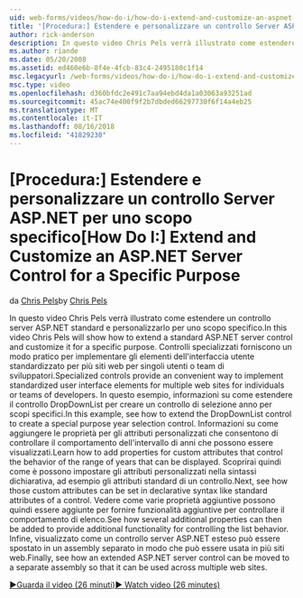 ```yaml
---
uid: web-forms/videos/how-do-i/how-do-i-extend-and-customize-an-aspnet-server-control-for-a-specific-purpose
title: '[Procedura:] Estendere e personalizzare un controllo Server ASP.NET per uno scopo specifico | Microsoft Docs'
author: rick-anderson
description: In questo video Chris Pels verrà illustrato come estendere un controllo server ASP.NET standard e personalizzarlo per uno scopo specifico. Controlli specializzati forniscono una c...
ms.author: riande
ms.date: 05/20/2008
ms.assetid: ed460e6b-8f4e-4fcb-83c4-2495180c1f14
msc.legacyurl: /web-forms/videos/how-do-i/how-do-i-extend-and-customize-an-aspnet-server-control-for-a-specific-purpose
msc.type: video
ms.openlocfilehash: d360bfdc2e491c7aa94ebd4da1a03063a93251ad
ms.sourcegitcommit: 45ac74e400f9f2b7dbded66297730f6f14a4eb25
ms.translationtype: MT
ms.contentlocale: it-IT
ms.lasthandoff: 08/16/2018
ms.locfileid: "41829230"
---
```

<a name="how-do-i-extend-and-customize-an-aspnet-server-control-for-a-specific-purpose"></a><span data-ttu-id="bc3df-104">[Procedura:] Estendere e personalizzare un controllo Server ASP.NET per uno scopo specifico</span><span class="sxs-lookup"><span data-stu-id="bc3df-104">[How Do I:] Extend and Customize an ASP.NET Server Control for a Specific Purpose</span></span>
====================
<span data-ttu-id="bc3df-105">da [Chris Pels](https://twitter.com/chrispels)</span><span class="sxs-lookup"><span data-stu-id="bc3df-105">by [Chris Pels](https://twitter.com/chrispels)</span></span>

<span data-ttu-id="bc3df-106">In questo video Chris Pels verrà illustrato come estendere un controllo server ASP.NET standard e personalizzarlo per uno scopo specifico.</span><span class="sxs-lookup"><span data-stu-id="bc3df-106">In this video Chris Pels will show how to extend a standard ASP.NET server control and customize it for a specific purpose.</span></span> <span data-ttu-id="bc3df-107">Controlli specializzati forniscono un modo pratico per implementare gli elementi dell'interfaccia utente standardizzato per più siti web per singoli utenti o team di sviluppatori.</span><span class="sxs-lookup"><span data-stu-id="bc3df-107">Specialized controls provide an convenient way to implement standardized user interface elements for multiple web sites for individuals or teams of developers.</span></span> <span data-ttu-id="bc3df-108">In questo esempio, informazioni su come estendere il controllo DropDownList per creare un controllo di selezione anno per scopi specifici.</span><span class="sxs-lookup"><span data-stu-id="bc3df-108">In this example, see how to extend the DropDownList control to create a special purpose year selection control.</span></span> <span data-ttu-id="bc3df-109">Informazioni su come aggiungere le proprietà per gli attributi personalizzati che consentono di controllare il comportamento dell'intervallo di anni che possono essere visualizzati.</span><span class="sxs-lookup"><span data-stu-id="bc3df-109">Learn how to add properties for custom attributes that control the behavior of the range of years that can be displayed.</span></span> <span data-ttu-id="bc3df-110">Scoprirai quindi come è possono impostare gli attributi personalizzati nella sintassi dichiarativa, ad esempio gli attributi standard di un controllo.</span><span class="sxs-lookup"><span data-stu-id="bc3df-110">Next, see how those custom attributes can be set in declarative syntax like standard attributes of a control.</span></span> <span data-ttu-id="bc3df-111">Vedere come varie proprietà aggiuntive possono quindi essere aggiunte per fornire funzionalità aggiuntive per controllare il comportamento di elenco.</span><span class="sxs-lookup"><span data-stu-id="bc3df-111">See how several additional properties can then be added to provide additional functionality for controlling the list behavior.</span></span> <span data-ttu-id="bc3df-112">Infine, visualizzato come un controllo server ASP.NET esteso può essere spostato in un assembly separato in modo che può essere usata in più siti web.</span><span class="sxs-lookup"><span data-stu-id="bc3df-112">Finally, see how an extended ASP.NET server control can be moved to a separate assembly so that it can be used across multiple web sites.</span></span>

[<span data-ttu-id="bc3df-113">&#9654;Guarda il video (26 minuti)</span><span class="sxs-lookup"><span data-stu-id="bc3df-113">&#9654; Watch video (26 minutes)</span></span>](https://channel9.msdn.com/Blogs/ASP-NET-Site-Videos/how-do-i-extend-and-customize-an-aspnet-server-control-for-a-specific-purpose)
